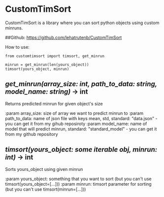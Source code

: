# CustomTimSort
CustomTimSort is a library where you can sort python objects using custom minruns.

##Github: https://github.com/lehatrutenb/CustomTimSort

How to use:
```
from customtimsort import timsort, get_minrun

minrun = get_minrun(len(yours_object))
timsort(yours_object, minrun)
```

## *get_minrun(array_size: int, path_to_data: string, model_name: string)* -> int
Returns predicted minrun for given object's size

:param array_size: size of array we want to predict minrun to
:param path_to_data: name of json file with keys mean, std, standard: "data.json" - you can get it from my gihub reposiroty
:param model_name: name of model that will predict minrun, standard: "standard_model" - you can get it from my github repository


## *timsort(yours_object: some iterable obj, minrun: int)* -> int
Sorts yours_object using given minrun

:param yours_object: something that you want to sort (but you can't use timsort(yours_object=[...]))
:param minrun: timsort parameter for sorting (but you can't use timsort(minrun=[...]))
